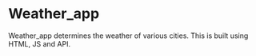 # Weather_app
Weather_app determines the weather of various cities. This is built using HTML, JS and API.

